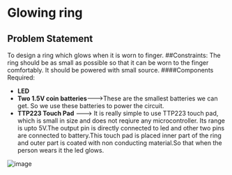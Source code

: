 # Glowing ring
## Problem Statement
 To design a ring which glows when it is worn to finger.
##Constraints:
The ring should be as small as possible so that it can be worn to the finger comfortably.
It should be powered with small source.
####Components Required:
  * **LED**
  * **Two 1.5V coin batteries**--->These are the smallest batteries we can get. So we use these batteries to power the circuit.
  * **TTP223 Touch Pad** ---> It is really simple to use TTP223 touch pad, which is small in size and does not reqiure any microcontroller. Its range is upto 5V.The output pin is directly connected to led and other two pins are connected to battery.This touch pad is placed inner part of the ring and outer part is coated with non conducting material.So that when the person wears it the led glows.
  
![image](https://user-images.githubusercontent.com/62617598/82681812-ef648f00-9c6b-11ea-8b9f-cfb63b3c492c.png)
